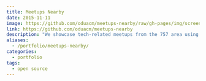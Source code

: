 ```yaml
---
title: Meetups Nearby
date: 2015-11-11
image: https://github.com/oduacm/meetups-nearby/raw/gh-pages/img/screenshot.png
link: https://github.com/oduacm/meetups-nearby
description: "We showcase tech-related meetups from the 757 area using a custom Meetup.com API 👥"
aliases:
  - /portfolio/meetups-nearby/
categories:
  - portfolio
tags:
  - open source
---
```

